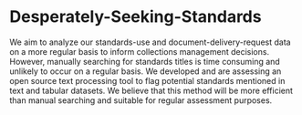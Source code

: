 # Desperately-Seeking-Standards
We aim to analyze our standards-use and document-delivery-request data on a more regular basis to inform collections management decisions.  However, manually searching for standards titles is time consuming and unlikely to occur on a regular basis. We developed and are assessing an open source text processing tool to flag potential standards mentioned in text and tabular datasets. We believe that this method will be more efficient than manual searching and suitable for regular assessment purposes.
